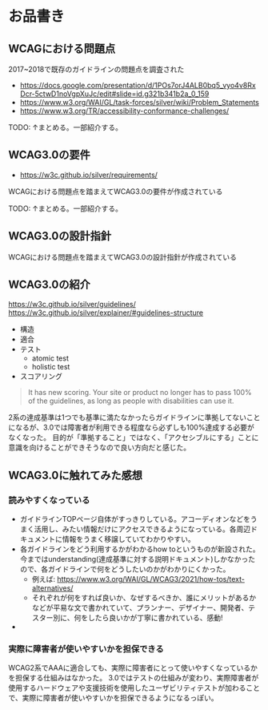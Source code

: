 # お品書き

## WCAGにおける問題点

2017~2018で既存のガイドラインの問題点を調査された
- https://docs.google.com/presentation/d/1POs7orJ4ALB0bq5_vyo4v8RxDcr-5ctwD1noVgpXuJc/edit#slide=id.g321b341b2a_0_159
- https://www.w3.org/WAI/GL/task-forces/silver/wiki/Problem_Statements
- https://www.w3.org/TR/accessibility-conformance-challenges/

TODO: ↑まとめる。一部紹介する。

## WCAG3.0の要件

- https://w3c.github.io/silver/requirements/

WCAGにおける問題点を踏まえてWCAG3.0の要件が作成されている

TODO: ↑まとめる。一部紹介する。

## WCAG3.0の設計指針

WCAGにおける問題点を踏まえてWCAG3.0の設計指針が作成されている

## WCAG3.0の紹介

https://w3c.github.io/silver/guidelines/
https://w3c.github.io/silver/explainer/#guidelines-structure

- 構造
- 適合
- テスト
  - atomic test
  - holistic test
- スコアリング

> It has new scoring. Your site or product no longer has to pass 100% of the guidelines, as long as people with disabilities can use it.

2系の達成基準は1つでも基準に満たなかったらガイドラインに準拠してないことになるが、3.0では障害者が利用できる程度なら必ずしも100%達成する必要がなくなった。
目的が「準拠すること」ではなく、「アクセシブルにする」ことに意識を向けることができそうなので良い方向だと感じた。

## WCAG3.0に触れてみた感想

### 読みやすくなっている

- ガイドラインTOPページ自体がすっきりしている。アコーディオンなどをうまく活用し、みたい情報だけにアクセスできるようになっている。各周辺ドキュメントに情報をうまく移譲していてわかりやすい。
- 各ガイドラインをどう利用するかがわかるhow toというものが新設された。今まではunderstanding(達成基準に対する説明ドキュメント)しかなかったので、各ガイドラインで何をどうしたいのかがわかりにくかった。
  - 例えば: https://www.w3.org/WAI/GL/WCAG3/2021/how-tos/text-alternatives/
  - それぞれが何をすれば良いか、なぜするべきか、誰にメリットがあるかなどが平易な文で書かれていて、プランナー、デザイナー、開発者、テスター別に、何をしたら良いかが丁寧に書かれている、感動!
-

### 実際に障害者が使いやすいかを担保できる

WCAG2系でAAAに適合しても、実際に障害者にとって使いやすくなっているかを担保する仕組みはなかった。
3.0ではテストの仕組みが変わり、実際障害者が使用するハードウェアや支援技術を使用したユーザビリティテストが加わることで、実際に障害者が使いやすいかを担保できるようになるっぽい。


